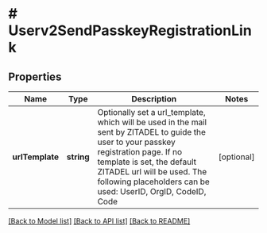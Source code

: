 # # Userv2SendPasskeyRegistrationLink

## Properties

Name | Type | Description | Notes
------------ | ------------- | ------------- | -------------
**urlTemplate** | **string** | Optionally set a url_template, which will be used in the mail sent by ZITADEL to guide the user to your passkey registration page. If no template is set, the default ZITADEL url will be used.  The following placeholders can be used: UserID, OrgID, CodeID, Code | [optional]

[[Back to Model list]](../../README.md#models) [[Back to API list]](../../README.md#endpoints) [[Back to README]](../../README.md)
